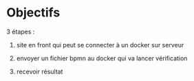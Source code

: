 # Objectifs

3 étapes :

1. site en front qui peut se connecter à un docker sur serveur

2. envoyer un fichier bpmn au docker qui va lancer vérification

3. recevoir résultat